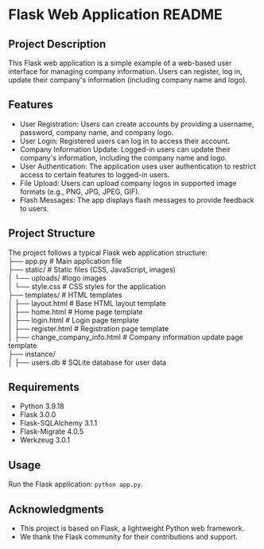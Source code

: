 # Flask Web Application README

## Project Description
This Flask web application is a simple example of a web-based user interface for managing company information. Users can register, log in, update their company's information (including company name and logo).

## Features
- User Registration: Users can create accounts by providing a username, password, company name, and company logo.
- User Login: Registered users can log in to access their account.
- Company Information Update: Logged-in users can update their company's information, including the company name and logo.
- User Authentication: The application uses user authentication to restrict access to certain features to logged-in users.
- File Upload: Users can upload company logos in supported image formats (e.g., PNG, JPG, JPEG, GIF).
- Flash Messages: The app displays flash messages to provide feedback to users.

## Project Structure
The project follows a typical Flask web application structure:<br>
├── app.py # Main application file<br>
├── static/ # Static files (CSS, JavaScript, images)<br>
│ └── uploads/ #logo images<br>
│ └── style.css # CSS styles for the application<br>
├── templates/ # HTML templates<br>
│ ├── layout.html # Base HTML layout template<br>
│ ├── home.html # Home page template<br>
│ ├── login.html # Login page template<br>
│ ├── register.html # Registration page template<br>
│ ├── change_company_info.html # Company information update page template<br>
├── instance/<br>
│ ├── users.db # SQLite database for user data<br>

## Requirements
- Python 3.9.18
- Flask 3.0.0
- Flask-SQLAlchemy 3.1.1
- Flask-Migrate 4.0.5
- Werkzeug 3.0.1

## Usage
Run the Flask application: `python app.py`.

## Acknowledgments
- This project is based on Flask, a lightweight Python web framework.
- We thank the Flask community for their contributions and support.



